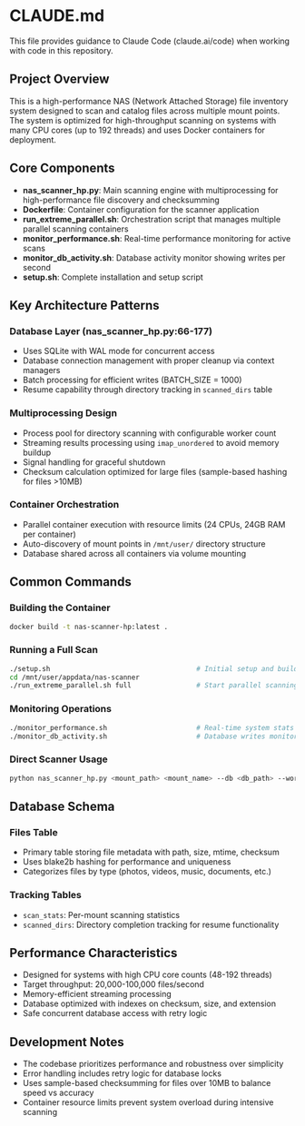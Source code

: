# CLAUDE.md

This file provides guidance to Claude Code (claude.ai/code) when working with code in this repository.

## Project Overview

This is a high-performance NAS (Network Attached Storage) file inventory system designed to scan and catalog files across multiple mount points. The system is optimized for high-throughput scanning on systems with many CPU cores (up to 192 threads) and uses Docker containers for deployment.

## Core Components

- **nas_scanner_hp.py**: Main scanning engine with multiprocessing for high-performance file discovery and checksumming
- **Dockerfile**: Container configuration for the scanner application
- **run_extreme_parallel.sh**: Orchestration script that manages multiple parallel scanning containers
- **monitor_performance.sh**: Real-time performance monitoring for active scans
- **monitor_db_activity.sh**: Database activity monitor showing writes per second
- **setup.sh**: Complete installation and setup script

## Key Architecture Patterns

### Database Layer (nas_scanner_hp.py:66-177)
- Uses SQLite with WAL mode for concurrent access
- Database connection management with proper cleanup via context managers
- Batch processing for efficient writes (BATCH_SIZE = 1000)
- Resume capability through directory tracking in `scanned_dirs` table

### Multiprocessing Design
- Process pool for directory scanning with configurable worker count
- Streaming results processing using `imap_unordered` to avoid memory buildup
- Signal handling for graceful shutdown
- Checksum calculation optimized for large files (sample-based hashing for files >10MB)

### Container Orchestration
- Parallel container execution with resource limits (24 CPUs, 24GB RAM per container)
- Auto-discovery of mount points in `/mnt/user/` directory structure
- Database shared across all containers via volume mounting

## Common Commands

### Building the Container
```bash
docker build -t nas-scanner-hp:latest .
```

### Running a Full Scan
```bash
./setup.sh                                    # Initial setup and build
cd /mnt/user/appdata/nas-scanner
./run_extreme_parallel.sh full                # Start parallel scanning
```

### Monitoring Operations
```bash
./monitor_performance.sh                      # Real-time system stats
./monitor_db_activity.sh                      # Database writes monitoring
```

### Direct Scanner Usage
```bash
python nas_scanner_hp.py <mount_path> <mount_name> --db <db_path> --workers <count>
```

## Database Schema

### Files Table
- Primary table storing file metadata with path, size, mtime, checksum
- Uses blake2b hashing for performance and uniqueness
- Categorizes files by type (photos, videos, music, documents, etc.)

### Tracking Tables
- `scan_stats`: Per-mount scanning statistics
- `scanned_dirs`: Directory completion tracking for resume functionality

## Performance Characteristics

- Designed for systems with high CPU core counts (48-192 threads)
- Target throughput: 20,000-100,000 files/second
- Memory-efficient streaming processing
- Database optimized with indexes on checksum, size, and extension
- Safe concurrent database access with retry logic

## Development Notes

- The codebase prioritizes performance and robustness over simplicity
- Error handling includes retry logic for database locks
- Uses sample-based checksumming for files over 10MB to balance speed vs accuracy
- Container resource limits prevent system overload during intensive scanning